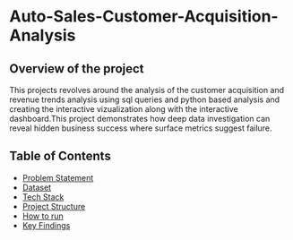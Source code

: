 # Auto-Sales-Customer-Acquisition-Analysis

## Overview of the project 

This projects revolves around the analysis of the customer acquisition and revenue trends analysis using sql queries and python based analysis and creating the interactive vizualization along with the interactive dashboard.This project demonstrates  how deep data investigation can reveal hidden business success where surface metrics suggest failure.

## Table of Contents 
* [Problem Statement](www.wikipedia.com)
* [Dataset]()
* [Tech Stack]()
* [Project Structure]()
* [How to run]()
* [Key Findings]()
